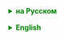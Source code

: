 <details style="margin-top: 16px">
  <summary style="cursor: pointer; color: green;"><b>на Русском</b></summary>

</details>

<details style="margin-top: 16px">
  <summary style="cursor: pointer; color: green;"><b>English</b></summary>

</details>